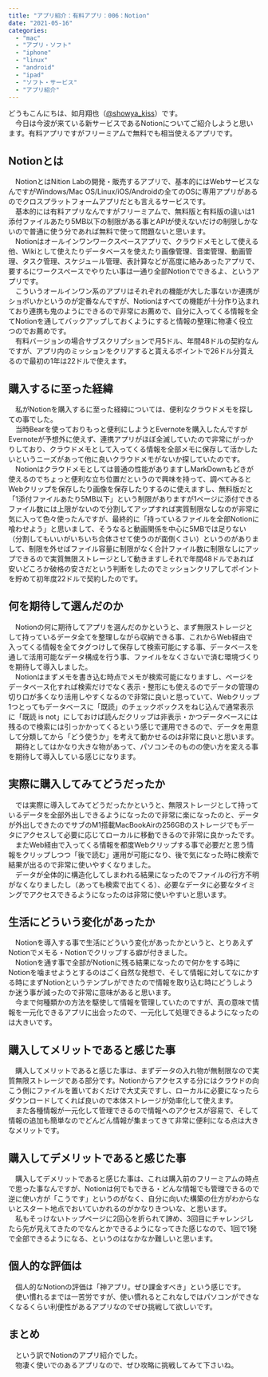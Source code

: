 ```yaml
---
title: "アプリ紹介：有料アプリ：006：Notion"
date: "2021-05-16"
categories: 
  - "mac"
  - "アプリ・ソフト"
  - "iphone"
  - "linux"
  - "android"
  - "ipad"
  - "ソフト・サービス"
  - "アプリ紹介"
---
```


どうもこんにちは、如月翔也（[@showya\_kiss](http://twitter.com/showya_kiss)）です。  
　今日は今波が来ている新サービスであるNotionについてご紹介しようと思います。有料アプリですがフリーミアムで無料でも相当使えるアプリです。  

## Notionとは

　NotionとはNition Labの開発・販売するアプリで、基本的にはWebサービスなんですがWindows/Mac OS/Linux/iOS/Androidの全てのOSに専用アプリがあるのでクロスプラットフォームアプリだとも言えるサービスです。  
　基本的には有料アプリなんですがフリーミアムで、無料版と有料版の違いは1添付ファイルあたり5MB以下の制限がある事とAPIが使えないだけの制限しかないので普通に使う分であれば無料で使って問題ないと思います。  
　Notionはオールインワンワークスペースアプリで、クラウドメモとして使える他、Wikiとして使えたりデータベースを使えたり画像管理、音楽管理、動画管理、タスク管理、スケジュール管理、表計算などが高度に絡みあったアプリで、要するにワークスペースでやりたい事は一通り全部Notionでできるよ、というアプリです。  
　こういうオールインワン系のアプリはそれぞれの機能が大した事ないか連携がショボいかというのが定番なんですが、Notionはすべての機能が十分作り込まれており連携も鬼のようにできるので非常にお薦めで、自分に入ってくる情報を全てNotionを通してバックアップしておくようにすると情報の整理に物凄く役立つのでお薦めです。  
　有料バージョンの場合サブスクリプションで月5ドル、年間48ドルの契約なんですが、アプリ内のミッションをクリアすると貰えるポイントで26ドル分貰えるので最初の1年は22ドルで使えます。  

## 購入するに至った経緯

　私がNotionを購入するに至った経緯については、便利なクラウドメモを探しての事でした。  
　当時Bearを使っておりもっと便利にしようとEvernoteを購入したんですがEvernoteが予想外に使えず、連携アプリがほぼ全滅していたので非常にがっかりしており、クラウドメモとして入ってくる情報を全部メモに保存して活かしたいというニーズがあって他に良いクラウドメモがないか探していたのです。  
　Notionはクラウドメモとしては普通の性能がありますしMarkDownもどきが使えるのでちょっと便利な立ち位置だというので興味を持って、調べてみるとWebクリップを保存したり画像を保存したりするのに使えますし、無料版だと「1添付ファイルあたり5MB以下」という制限がありますが1ページに添付できるファイル数には上限がないので分割してアップすれば実質制限なしなのが非常に気に入って色々使ったんですが、最終的に「持っているファイルを全部Notionに喰わせよう」と思いまして、そうなると動画関係を中心に5MBでは足りない（分割してもいいがいちいち合体させて使うのが面倒くさい）というのがありまして、制限を外せばファイル容量に制限がなく合計ファイル数に制限なしにアップできるので実質無限ストレージとして動きますしそれで年間48ドルであれば安いどころか破格の安さだという判断をしたのでミッションクリアしてポイントを貯めて初年度22ドルで契約したのです。  

## 何を期待して選んだのか

　Notionの何に期待してアプリを選んだのかというと、まず無限ストレージとして持っているデータ全てを整理しながら収納できる事、これからWeb経由で入ってくる情報を全てタグつけして保存して検索可能にする事、データベースを通して活用可能なデータ構成を行う事、ファイルをなくさないで済む環境づくりを期待して導入しました。  
　Notionはまずメモを書き込む時点でメモが検索可能になりますし、ページをデータベース化すれば検索だけでなく表示・整形にも使えるのでデータの管理の切り口が多くなり活用しやすくなるので非常に良いと思っていて、Webクリップ1つとってもデータベースに「既読」のチェックボックスをねじ込んで通常表示に「既読 is not」にしておけば読んだクリップは非表示・かつデータベースには残るので検索には引っかかってくるという感じで運用できるので、データを用意して分類してから「どう使うか」を考えて動かせるのは非常に良いと思います。  
　期待としてはかなり大きな物があって、パソコンそのものの使い方を変える事を期待して導入している感じになります。  

## 実際に購入してみてどうだったか

　では実際に導入してみてどうだったかというと、無限ストレージとして持っているデータを全部外出しできるようになったので非常に楽になったのと、データが外出しできたのでサブのM1搭載MacBookAirの256GBのストレージでもデータにアクセスして必要に応じてローカルに移動できるので非常に良かったです。  
　またWeb経由で入ってくる情報を都度Webクリップする事で必要だと思う情報をクリップしつつ「後で読む」運用が可能になり、後で気になった時に検索で結果が出るので非常に使いやすくなりました。  
　データが全体的に構造化してしまわれる結果になったのでファイルの行方不明がなくなりましたし（あっても検索で出てくる）、必要なデータに必要なタイミングでアクセスできるようになったのは非常に使いやすいと思います。  

## 生活にどういう変化があったか

　Notionを導入する事で生活にどういう変化があったかというと、とりあえずNotionでメモる・Notionでクリップする癖が付きました。  
　Notionを通す事で全部がNotionに残る結果になったので何かをする時にNotionを噛ませようとするのはごく自然な発想で、そして情報に対してなにかする時にまずNotionというテンプレができたので情報を取り込む時にどうしようか迷う事が減ったので非常に意味があると思います。  
　今まで何種類かの方法を駆使して情報を管理していたのですが、真の意味で情報を一元化できるアプリに出会ったので、一元化して処理できるようになったのは大きいです。  

## 購入してメリットであると感じた事

　購入してメリットであると感じた事は、まずデータの入れ物が無制限なので実質無限ストレージである部分です。Notionからアクセスする分にはクラウドの向こう側にファイルを置いておくだけで大丈夫ですし、ローカルに必要になったらダウンロードしてくれば良いので本体ストレージが効率化して使えます。  
　また各種情報が一元化して管理できるので情報へのアクセスが容易で、そして情報の追加も簡単なのでどんどん情報が集まってきて非常に便利になる点は大きなメリットです。  

## 購入してデメリットであると感じた事

　購入してデメリットであると感じた事は、これは購入前のフリーミアムの時点で思った事なんですが、Notionは何でもできる・どんな情報でも管理できるので逆に使い方が「こうです」というのがなく、自分に向いた構築の仕方がわからないとスタート地点でおいていかれるのがかなりきついな、と思います。  
　私もそっけないトップページに2回心を折られて諦め、3回目にチャレンジしたら先が見えてきたのでなんとかできるようになってきた感じなので、1回で1発で全部できるようになる、というのはなかなか難しいと思います。  

## 個人的な評価は

　個人的なNotionの評価は「神アプリ。ぜひ課金すべき」という感じです。  
　使い慣れるまでは一苦労ですが、使い慣れるとこれなしではパソコンができなくなるくらい利便性があるアプリなのでぜひ挑戦して欲しいです。  

## まとめ

　という訳でNotionのアプリ紹介でした。  
　物凄く使いでのあるアプリなので、ぜひ攻略に挑戦してみて下さいね。
